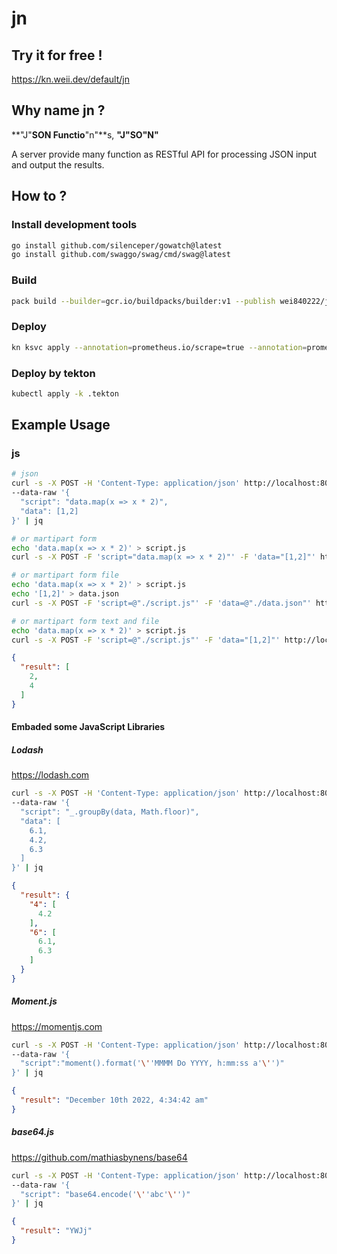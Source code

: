 # jn

## Try it for free !
https://kn.weii.dev/default/jn

## Why name jn ?
**"J"**SON Functio**"n"**s, **"J"**SO**"N"**

A server provide many function as RESTful API for processing JSON input and output the results.

## How to ?

### Install development tools
```bash
go install github.com/silenceper/gowatch@latest
go install github.com/swaggo/swag/cmd/swag@latest
```

### Build
```bash
pack build --builder=gcr.io/buildpacks/builder:v1 --publish wei840222/jn:2
```

### Deploy
```bash
kn ksvc apply --annotation=prometheus.io/scrape=true --annotation=prometheus.io/port=2222 --annotation=instrumentation.opentelemetry.io/inject-sdk=true --image=wei840222/jn:2 jn
```

### Deploy by tekton
```bash
kubectl apply -k .tekton
```

## Example Usage

### js
```bash
# json
curl -s -X POST -H 'Content-Type: application/json' http://localhost:8080/invoke/js \
--data-raw '{
  "script": "data.map(x => x * 2)",
  "data": [1,2]
}' | jq

# or martipart form
echo 'data.map(x => x * 2)' > script.js
curl -s -X POST -F 'script="data.map(x => x * 2)"' -F 'data="[1,2]"' http://localhost:8080/invoke/js | jq

# or martipart form file
echo 'data.map(x => x * 2)' > script.js
echo '[1,2]' > data.json
curl -s -X POST -F 'script=@"./script.js"' -F 'data=@"./data.json"' http://localhost:8080/invoke/js | jq

# or martipart form text and file
echo 'data.map(x => x * 2)' > script.js
curl -s -X POST -F 'script=@"./script.js"' -F 'data="[1,2]"' http://localhost:8080/invoke/js | jq
```
```json
{
  "result": [
    2,
    4
  ]
}
```

#### Embaded some JavaScript Libraries

##### Lodash
https://lodash.com
```bash
curl -s -X POST -H 'Content-Type: application/json' http://localhost:8080/invoke/js \
--data-raw '{
  "script": "_.groupBy(data, Math.floor)",
  "data": [
    6.1,
    4.2,
    6.3
  ]
}' | jq
```
```json
{
  "result": {
    "4": [
      4.2
    ],
    "6": [
      6.1,
      6.3
    ]
  }
}
```

##### Moment.js
https://momentjs.com
```bash
curl -s -X POST -H 'Content-Type: application/json' http://localhost:8080/invoke/js \
--data-raw '{
  "script":"moment().format('\''MMMM Do YYYY, h:mm:ss a'\'')"
}' | jq
```
```json
{
  "result": "December 10th 2022, 4:34:42 am"
}
```

##### base64.js
https://github.com/mathiasbynens/base64
```bash
curl -s -X POST -H 'Content-Type: application/json' http://localhost:8080/invoke/js \
--data-raw '{
  "script": "base64.encode('\''abc'\'')"
}' | jq
```
```json
{
  "result": "YWJj"
}
```
